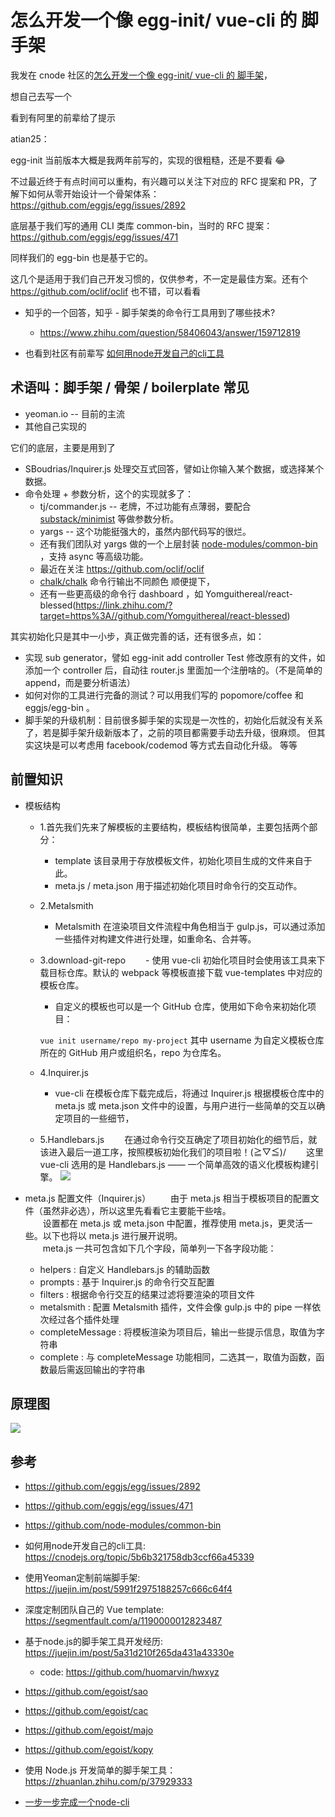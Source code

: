 # 怎么开发一个像 egg-init/ vue-cli 的 脚手架

我发在 cnode 社区的[怎么开发一个像 egg-init/ vue-cli 的 脚手架](https://cnodejs.org/topic/5b7ac6df632c7f422e5b8006#5b7ad19e632c7f422e5b800d)，

想自己去写一个

看到有阿里的前辈给了提示

atian25：

egg-init 当前版本大概是我两年前写的，实现的很粗糙，还是不要看 😂

不过最近终于有点时间可以重构，有兴趣可以关注下对应的 RFC 提案和 PR，了解下如何从零开始设计一个骨架体系：https://github.com/eggjs/egg/issues/2892

底层基于我们写的通用 CLI 类库 common-bin，当时的 RFC 提案：https://github.com/eggjs/egg/issues/471

同样我们的 egg-bin 也是基于它的。

这几个是适用于我们自己开发习惯的，仅供参考，不一定是最佳方案。还有个 https://github.com/oclif/oclif 也不错，可以看看

- 知乎的一个回答，知乎 - 脚手架类的命令行工具用到了哪些技术?
  - https://www.zhihu.com/question/58406043/answer/159712819


- 也看到社区有前辈写 [如何用node开发自己的cli工具](https://cnodejs.org/topic/5b6b321758db3ccf66a45339)


## 术语叫：脚手架 / 骨架 / boilerplate 常见 
-  yeoman.io -- 目前的主流 
- 其他自己实现的 

它们的底层，主要是用到了 
- SBoudrias/Inquirer.js 处理交互式回答，譬如让你输入某个数据，或选择某个数据。 
- 命令处理 + 参数分析，这个的实现就多了： 
  - tj/commander.js -- 老牌，不过功能有点薄弱，要配合 [substack/minimist](https://link.zhihu.com/?target=https%3A//github.com/substack/minimist) 等做参数分析。 
  - yargs -- 这个功能挺强大的，虽然内部代码写的很烂。 
  - 还有我们团队对 yargs 做的一个上层封装 [node-modules/common-bin](https://link.zhihu.com/?target=https%3A//github.com/node-modules/common-bin) ，支持 async 等高级功能。 
  - 最近在关注 https://github.com/oclif/oclif
  -  [chalk/chalk](https://link.zhihu.com/?target=https%3A//github.com/chalk/chalk) 命令行输出不同颜色 顺便提下，
  - 还有一些更高级的命令行 dashboard ，如 Yomguithereal/react-blessed(https://link.zhihu.com/?target=https%3A//github.com/Yomguithereal/react-blessed)

其实初始化只是其中一小步，真正做完善的话，还有很多点，如： 
- 实现 sub generator，譬如 egg-init add controller Test 修改原有的文件，如添加一个 controller 后，自动往 router.js 里面加一个注册啥的。（不是简单的 append，而是要分析语法） 
- 如何对你的工具进行完备的测试？可以用我们写的 popomore/coffee 和 eggjs/egg-bin 。
- 脚手架的升级机制：目前很多脚手架的实现是一次性的，初始化后就没有关系了，若是脚手架升级新版本了，之前的项目都需要手动去升级，很麻烦。
但其实这块是可以考虑用 facebook/codemod 等方式去自动化升级。 等等


## 前置知识

- 模板结构
  - 1.首先我们先来了解模板的主要结构，模板结构很简单，主要包括两个部分：

      - template 该目录用于存放模板文件，初始化项目生成的文件来自于此。
      - meta.js / meta.json 用于描述初始化项目时命令行的交互动作。
  - 2.Metalsmith
    - Metalsmith 在渲染项目文件流程中角色相当于 gulp.js，可以通过添加一些插件对构建文件进行处理，如重命名、合并等。
  - 3.download-git-repo
　　- 使用 vue-cli 初始化项目时会使用该工具来下载目标仓库。默认的 webpack 等模板直接下载 vue-templates 中对应的模板仓库。
    - 自定义的模板也可以是一个 GitHub 仓库，使用如下命令来初始化项目：

    `vue init username/repo my-project`
    其中 username 为自定义模板仓库所在的 GitHub 用户或组织名，repo 为仓库名。
  - 4.Inquirer.js
    - vue-cli 在模板仓库下载完成后，将通过 Inquirer.js 根据模板仓库中的 meta.js 或 meta.json 文件中的设置，与用户进行一些简单的交互以确定项目的一些细节，
  - 5.Handlebars.js
　　在通过命令行交互确定了项目初始化的细节后，就该进入最后一道工序，按照模板初始化我们的项目啦！\(≧▽≦)/ 
　　这里 vue-cli 选用的是 Handlebars.js —— 一个简单高效的语义化模板构建引擎。
![](https://segmentfault.com/img/bV1X79?w=889&h=517)

- meta.js 配置文件（Inquirer.js）
　　由于 meta.js 相当于模板项目的配置文件（虽然非必选），所以这里先看看它主要能干些啥。  
　　设置都在 meta.js 或 meta.json 中配置，推荐使用 meta.js，更灵活一些。以下也将以 meta.js 进行展开说明。  
　　meta.js 一共可包含如下几个字段，简单列一下各字段功能：  

    - helpers : 自定义 Handlebars.js 的辅助函数
    - prompts : 基于 Inquirer.js 的命令行交互配置
    - filters : 根据命令行交互的结果过滤将要渲染的项目文件
    - metalsmith : 配置 Metalsmith 插件，文件会像 gulp.js 中的 pipe 一样依次经过各个插件处理
    - completeMessage : 将模板渲染为项目后，输出一些提示信息，取值为字符串
    - complete : 与 completeMessage 功能相同，二选其一，取值为函数，函数最后需返回输出的字符串


## 原理图
![](https://user-gold-cdn.xitu.io/2017/12/14/160529d55c89ef9a?imageView2/1/w/1304/h/734/q/85/format/webp/interlace/1)


## 参考
- https://github.com/eggjs/egg/issues/2892
- https://github.com/eggjs/egg/issues/471
- https://github.com/node-modules/common-bin
- 如何用node开发自己的cli工具: https://cnodejs.org/topic/5b6b321758db3ccf66a45339
- 使用Yeoman定制前端脚手架: https://juejin.im/post/5991f2975188257c666c64f4

- 深度定制团队自己的 Vue template: https://segmentfault.com/a/1190000012823487
- 基于node.js的脚手架工具开发经历: https://juejin.im/post/5a31d210f265da431a43330e
  - code: https://github.com/huomarvin/hwxyz

- https://github.com/egoist/sao

- https://github.com/egoist/cac

- https://github.com/egoist/majo

- https://github.com/egoist/kopy


- 使用 Node.js 开发简单的脚手架工具： https://zhuanlan.zhihu.com/p/37929333
- [一步一步完成一个node-cli](https://www.jianshu.com/p/30cf8cb86ab3)
